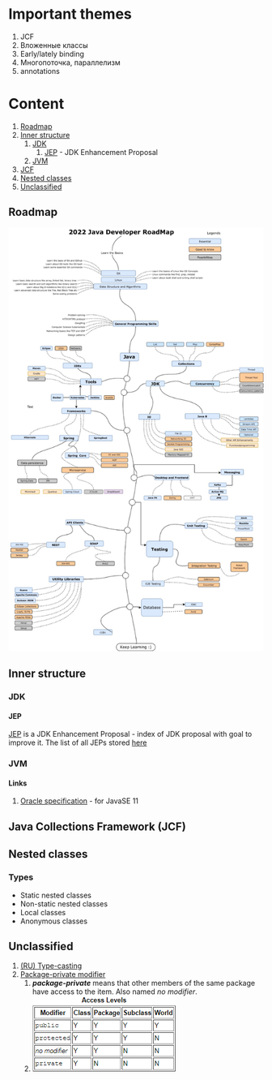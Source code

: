 # Important themes
1. JCF
2. Вложенные классы
3. Early/lately binding
4. Многопоточка, параллелизм
5. annotations

# Content
1. [Roadmap](#roadmap)
2. [Inner structure](#inner-structure)
   1. [JDK](#jdk)
      1. [JEP](#jep) - JDK Enhancement Proposal
   2. [JVM](#jvm)
3. [JCF](#Java-Collections-Framework-(JCF))
4. [Nested classes](#Nested-classes)
5. [Unclassified](#Unclassified)

## Roadmap
![Java roadmap](java-roadmap.jpeg)

## Inner structure

### JDK

#### JEP
[JEP](https://en.wikipedia.org/wiki/JDK_Enhancement_Proposal) is a 
JDK Enhancement Proposal - index of JDK proposal with goal to improve it.
The list of all JEPs stored [here](https://openjdk.java.net/jeps/0)

### JVM

#### Links
1. [Oracle specification](https://docs.oracle.com/javase/specs/jvms/se11/html/index.html) - for JavaSE 11

## Java Collections Framework (JCF)

## Nested classes

### Types
- Static nested classes
- Non-static nested classes
- Local classes
- Anonymous classes

## Unclassified
1. [(RU) Type-casting](https://javascopes.com/java-type-casting-b529c005/#:~:text=%D0%A1%D1%81%D1%8B%D0%BB%D0%BA%D0%B0%20%D0%BF%D0%BE%D0%B4%D0%BE%D0%B1%D0%BD%D0%B0%20%D0%B4%D0%B8%D1%81%D1%82%D0%B0%D0%BD%D1%86%D0%B8%D0%BE%D0%BD%D0%BD%D0%BE%D0%BC%D1%83%20%D1%83%D0%BF%D1%80%D0%B0%D0%B2%D0%BB%D0%B5%D0%BD%D0%B8%D1%8E%20%D0%BE%D0%B1%D1%8A%D0%B5%D0%BA%D1%82%D0%BE%D0%BC.%20%D0%9F%D1%83%D0%BB%D1%8C%D1%82%20%D0%B4%D0%B8%D1%81%D1%82%D0%B0%D0%BD%D1%86%D0%B8%D0%BE%D0%BD%D0%BD%D0%BE%D0%B3%D0%BE%20%D1%83%D0%BF%D1%80%D0%B0%D0%B2%D0%BB%D0%B5%D0%BD%D0%B8%D1%8F%20%D0%B8%D0%BC%D0%B5%D0%B5%D1%82%20%D0%B1%D0%BE%D0%BB%D1%8C%D1%88%D0%B5%20%D0%B8%D0%BB%D0%B8%20%D0%BC%D0%B5%D0%BD%D1%8C%D1%88%D0%B5%20%D0%BA%D0%BD%D0%BE%D0%BF%D0%BE%D0%BA%20%D0%B2%20%D0%B7%D0%B0%D0%B2%D0%B8%D1%81%D0%B8%D0%BC%D0%BE%D1%81%D1%82%D0%B8%20%D0%BE%D1%82%20%D0%B5%D0%B3%D0%BE%20%D1%82%D0%B8%D0%BF%D0%B0%2C%20%D0%B0%20%D1%81%D0%B0%D0%BC%20%D0%BE%D0%B1%D1%8A%D0%B5%D0%BA%D1%82%20%D1%85%D1%80%D0%B0%D0%BD%D0%B8%D1%82%D1%81%D1%8F%20%D0%B2%20%D0%BA%D1%83%D1%87%D0%B5.%20%D0%9A%D0%BE%D0%B3%D0%B4%D0%B0%20%D0%BC%D1%8B%20%D0%B2%D1%8B%D0%BF%D0%BE%D0%BB%D0%BD%D1%8F%D0%B5%D0%BC%20%D0%BA%D0%B0%D1%81%D1%82%D0%B8%D0%BD%D0%B3%2C%20%D0%BC%D1%8B%20%D0%BC%D0%B5%D0%BD%D1%8F%D0%B5%D0%BC%20%D1%82%D0%B8%D0%BF%20%D0%BF%D1%83%D0%BB%D1%8C%D1%82%D0%B0%20%D0%B4%D0%B8%D1%81%D1%82%D0%B0%D0%BD%D1%86%D0%B8%D0%BE%D0%BD%D0%BD%D0%BE%D0%B3%D0%BE%20%D1%83%D0%BF%D1%80%D0%B0%D0%B2%D0%BB%D0%B5%D0%BD%D0%B8%D1%8F%2C%20%D0%BD%D0%BE%20%D0%BD%D0%B5%20%D0%BC%D0%B5%D0%BD%D1%8F%D0%B5%D0%BC%20%D1%81%D0%B0%D0%BC%20%D0%BE%D0%B1%D1%8A%D0%B5%D0%BA%D1%82.)
2. [Package-private modifier]()
   1. ***package-private*** means that other members of the same package have access to the item. Also named *no modifier*.
   2. ![img.png](img.png)